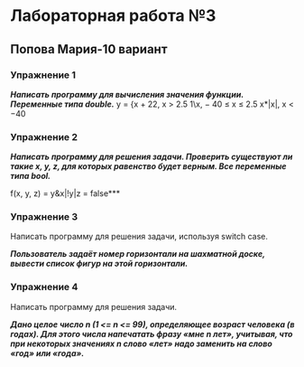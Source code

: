 # Лабораторная работа №3
## Попова Мария-10 вариант
### Упражнение 1
***Написать программу для вычисления значения функции. Переменные типа double.***
y = {x + 22, x > 2.5
     1\х, − 40 ≤ x ≤ 2.5
     х*|x|, x < −40
### Упражнение 2
***Написать программу для решения задачи. Проверить существуют ли такие x, y, z, для
которых равенство будет верным. Все переменные типа bool.***

 f(x, y, z) = y&x|!y|z = false***

### Упражнение 3
Написать программу для решения задачи, используя switch case.

***Пользователь задаёт номер горизонтали на шахматной доске, вывести список
фигур на этой горизонтали.***

### Упражнение 4
Написать программу для решения задачи.

***Дано целое число n (1 <= n <= 99), определяющее возраст человека (в годах). Для этого
числа напечатать фразу «мне n лет», учитывая, что при некоторых значениях n слово
«лет» надо заменить на слово «год» или «года».***
